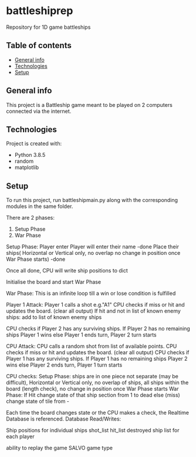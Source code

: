 # battleshiprep
 Repository for 1D game battleships

## Table of contents
* [General info](#general-info)
* [Technologies](#technologies)
* [Setup](#setup)

## General info
This project is a Battleship game meant to be played on 2 computers connected via the internet.
	
## Technologies
Project is created with:
* Python 3.8.5
* random
* matplotlib
	
## Setup
To run this project, run battleshipmain.py along with the corresponding modules in the same folder.

There are 2 phases: 
1. Setup Phase
2. War Phase

Setup Phase:
Player enter
Player will enter their name -done
Place their ships(
    Horizontal or Vertical only, 
    no overlap
    no change in position once War Phase starts) -done

Once all done, CPU will write ship positions to dict

Initialise the board and start War Phase

War Phase:
This is an infinite loop till a win or lose condition is fulfilled

Player 1 Attack:
Player 1 calls a shot e.g."A1"
CPU checks if miss or hit and updates the board. (clear all output)
If hit and not in list of known enemy ships:
    add to list of known enemy ships

CPU checks if Player 2 has any surviving ships.
If Player 2 has no remaining ships
    Player 1 wins
else
    Player 1 ends turn, Player 2 turn starts

CPU Attack:
CPU calls a random shot from list of available points.
CPU checks if miss or hit and updates the board. (clear all output)
CPU checks if Player 1 has any surviving ships.
If Player 1 has no remaining ships
    Player 2 wins
else
    Player 2 ends turn, Player 1 turn starts


CPU checks:
Setup Phase:
    ships are in one piece not separate (may be difficult),
    Horizontal or Vertical only, 
    no overlap of ships,
    all ships within the board (length check),
    no change in position once War Phase starts
War Phase:
    If Hit
        change state of that ship section from 1 to dead
    else
        (miss) change state of tile from -

Each time the board changes state or the CPU makes a check, the Realtime Database is referenced.
Database Read/Writes:

Ship positions for individual ships
shot_list
hit_list
destroyed ship list for each player

ability to replay the game
SALVO game type